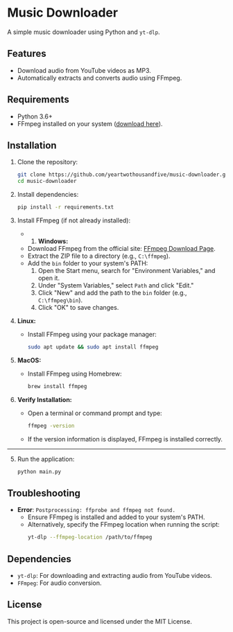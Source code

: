 # Music Downloader

A simple music downloader using Python and `yt-dlp`.

## Features
- Download audio from YouTube videos as MP3.
- Automatically extracts and converts audio using FFmpeg.

## Requirements
- Python 3.6+
- FFmpeg installed on your system ([download here](https://ffmpeg.org/)).

## Installation
1. Clone the repository:
   ```bash
   git clone https://github.com/yeartwothousandfive/music-downloader.git
   cd music-downloader
   ```

2. Install dependencies:
   ```bash
   pip install -r requirements.txt
   ```

3. Install FFmpeg (if not already installed):
   - 1. **Windows:**
   - Download FFmpeg from the official site: [FFmpeg Download Page](https://ffmpeg.org/download.html).
   - Extract the ZIP file to a directory (e.g., `C:\ffmpeg`).
   - Add the `bin` folder to your system's PATH:
     1. Open the Start menu, search for "Environment Variables," and open it.
     2. Under "System Variables," select `Path` and click "Edit."
     3. Click "New" and add the path to the `bin` folder (e.g., `C:\ffmpeg\bin`).
     4. Click "OK" to save changes.

2. **Linux:**
   - Install FFmpeg using your package manager:
     ```bash
     sudo apt update && sudo apt install ffmpeg
     ```

3. **MacOS:**
   - Install FFmpeg using Homebrew:
     ```bash
     brew install ffmpeg
     ```

4. **Verify Installation:**
   - Open a terminal or command prompt and type:
     ```bash
     ffmpeg -version
     ```
   - If the version information is displayed, FFmpeg is installed correctly.

---

5. Run the application:
   ```bash
   python main.py
   ```

## Troubleshooting
- **Error**: `Postprocessing: ffprobe and ffmpeg not found.`
  - Ensure FFmpeg is installed and added to your system's PATH.
  - Alternatively, specify the FFmpeg location when running the script:
    ```bash
    yt-dlp --ffmpeg-location /path/to/ffmpeg
    ```

## Dependencies
- `yt-dlp`: For downloading and extracting audio from YouTube videos.
- `FFmpeg`: For audio conversion.

## License
This project is open-source and licensed under the MIT License.
